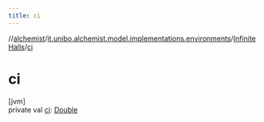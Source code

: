 ```yaml
---
title: ci
---
```

//[alchemist](../../../index.html)/[it.unibo.alchemist.model.implementations.environments](../index.html)/[InfiniteHalls](index.html)/[ci](ci.html)



# ci



[jvm]\
private val [ci](ci.html): [Double](https://kotlinlang.org/api/latest/jvm/stdlib/kotlin/-double/index.html)




